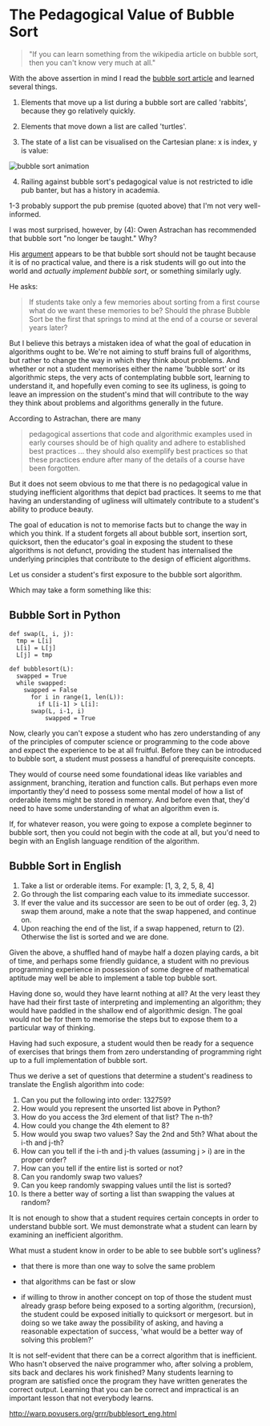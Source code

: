 # The Pedagogical Value of Bubble Sort

> "If you can learn something from the wikipedia article on bubble sort, then you can't know very much at all."

With the above assertion in mind I read the [bubble sort article](https://en.wikipedia.org/wiki/Bubble_sort) and learned several things.

1) Elements that move up a list during a bubble sort are called 'rabbits', because they go relatively quickly.

2) Elements that move down a list are called 'turtles'.

3) The state of a list can be visualised on the Cartesian plane: x is index, y is value:

![bubble sort animation](https://en.wikipedia.org/wiki/Bubble_sort#/media/File:Bubble_sort_animation.gif)

4) Railing against bubble sort's pedagogical value is not restricted to idle pub banter, but has a history in academia.

1-3 probably support the pub premise (quoted above) that I'm not very well-informed. 

I was most surprised, however, by (4): Owen Astrachan has recommended that bubble sort "no longer be taught." Why?

His [argument](https://users.cs.duke.edu/~ola/papers/bubble.pdf) appears to be that bubble sort should not be taught because it is of no practical value, and there is a risk students will go out into the world and *actually implement bubble sort*, or something similarly ugly.

He asks: 

> If students take only a few memories about sorting from a first course what do we want these memories to be? Should the phrase Bubble Sort be the first that springs to mind at the end of a course or several years later?

But I believe this betrays a mistaken idea of what the goal of education in algorithms ought to be. We're not aiming to stuff brains full of algorithms, but rather to change the way in which they think about problems. And whether or not a student memorises either the name 'bubble sort' or its algorithmic steps, the very acts of contemplating bubble sort, learning to understand it, and hopefully even coming to see its ugliness, is going to leave an impression on the student's mind that will contribute to the way they think about problems and algorithms generally in the future.

According to Astrachan, there are many

> pedagogical assertions that code and algorithmic examples used in early courses should be of high quality and adhere to established best practices ... they should also exemplify best practices so that these practices endure after many of the details of a course have been forgotten. 

But it does not seem obvious to me that there is no pedagogical value in studying inefficient algorithms that depict bad practices. It seems to me that having an understanding of ugliness will ultimately contribute to a student's ability to produce beauty. 

The goal of education is not to memorise facts but to change the way in which you think. If a student forgets all about bubble sort, insertion sort, quicksort, then the educator's goal in exposing the student to these algorithms is not defunct, providing the student has internalised the underlying principles that contribute to the design of efficient algorithms.

Let us consider a student's first exposure to the bubble sort algorithm.

Which may take a form something like this:

## Bubble Sort in Python

```
def swap(L, i, j):
  tmp = L[i]
  L[i] = L[j]
  L[j] = tmp

def bubblesort(L):
  swapped = True
  while swapped:
    swapped = False
      for i in range(1, len(L)):
        if L[i-1] > L[i]:
	  swap(L, i-1, i)
          swapped = True
```

Now, clearly you can't expose a student who has zero understanding of any of the principles of computer science or programming to the code above and expect the experience to be at all fruitful. Before they can be introduced to bubble sort, a student must possess a handful of prerequisite concepts.

They would of course need some foundational ideas like variables and assignment, branching, iteration and function calls. But perhaps even more importantly they'd need to possess some mental model of how a list of orderable items might be stored in memory. And before even that, they'd need to have some understanding of what an algorithm even is. 

If, for whatever reason, you were going to expose a complete beginner to bubble sort, then you could not begin with the code at all, but you'd need to begin with an English language rendition of the algorithm. 

## Bubble Sort in English

1. Take a list or orderable items. For example: [1, 3, 2, 5, 8, 4]
2. Go through the list comparing each value to its immediate successor.
3. If ever the value and its successor are seen to be out of order (eg. 3, 2) swap them around, make a note that the swap happened, and continue on.
4. Upon reaching the end of the list, if a swap happened, return to (2). Otherwise the list is sorted and we are done.

Given the above, a shuffled hand of maybe half a dozen playing cards, a bit of time, and perhaps some friendly guidance, a student with no previous programming experience in possession of some degree of mathematical aptitude may well be able to implement a table top bubble sort.

Having done so, would they have learnt nothing at all? At the very least they have had their first taste of interpreting and implementing an algorithm; they would have paddled in the shallow end of algorithmic design. The goal would not be for them to memorise the steps but to expose them to a particular way of thinking.

Having had such exposure, a student would then be ready for a sequence of exercises that brings them from zero understanding of programming right up to a full implementation of bubble sort.

Thus we derive a set of questions that determine a student's readiness to translate the English algorithm into code:

1. Can you put the following into order: 132759?
2. How would you represent the unsorted list above in Python?
3. How do you access the 3rd element of that list? The n-th?
4. How could you change the 4th element to 8?
5. How would you swap two values? Say the 2nd and 5th? What about the i-th and j-th?
6. How can you tell if the i-th and j-th values (assuming j > i) are in the proper order?
7. How can you tell if the entire list is sorted or not?
8. Can you randomly swap two values?
9. Can you keep randomly swapping values until the list is sorted?
10. Is there a better way of sorting a list than swapping the values at random?



It is not enough to show that a student requires certain concepts in order to understand bubble sort. We must demonstrate what a student can learn by examining an inefficient algorithm. 

What must a student know in order to be able to see bubble sort's ugliness?

- that there is more than one way to solve the same problem
- that algorithms can be fast or slow

- if willing to throw in another concept on top of those the student must already grasp before being exposed to a sorting algorithm, (recursion), the student could be exposed initially to quicksort or mergesort. but in doing so we take away the possibility of asking, and having a reasonable expectation of success, 'what would be a better way of solving this problem?'


It is not self-evident that there can be a correct algorithm that is inefficient. Who hasn't observed the naive programmer who, after solving a problem, sits back and declares his work finished? Many students learning to program are satisfied once the program they have written generates the correct output. Learning that you can be correct and impractical is an important lesson that not everybody learns.


http://warp.povusers.org/grrr/bubblesort_eng.html
